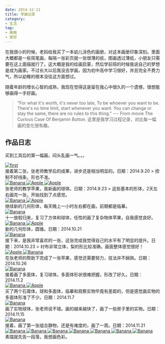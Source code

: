 ```yaml
---
date: 2014-12-11
title: 学画记录
category:
- 生活
tag:
- 画画
- 爱好
---
```

在我很小的时候，老妈给我买了一本幼儿涂色的画册，对这本画册印象深刻。里面大概都是一些简笔画，每隔一张彩页就一张很薄的纸，图画透过薄纸，小朋友只需要在这上面描就行了。这大概是我的绘画启蒙，然后学前班的时候我说自己的梦想是成为画家。不过长大以后我没去学画，因为初中高中学习很好，并且完全不费力气，所以幼稚的根本没往这方面想过。
<!--
买来没多久我就用彩笔把整本书涂了个遍，大部分都是歪歪曲曲的，实际上我没有学习画画的方法，而是快速把它毁了；
直到有一次看到三叔在画册上填色，我才发现原来应该这样画，之前把画册浪费了；
好像在这本书上学写自己的名字，给我哥的同学看；
它应该是被毁的面目全非，根本找不到了；
-->
随着年龄的增长心智的成熟，我现在觉得这是留在我心中很久的一个遗憾，很想能够画得一手好画。
> "For what it's worth, it's never too late, To be whoever you want to be.
There's no time limit, start whenever you want.
You can change or stay the same, there are no rules to this thing." --- From movie The Curious Case Of Benjamin Button.
这里是我学习过程记录，对比每一幅画的变化很有趣。
## 作品日志
买到工具后的第一幅画，闷头乱画一气。。。
<div class="BGallery">
    <a href="http://ghost3k.qiniudn.com/img/draw/IMG_0501.JPG" title="first">
        <img src="http://ghost3k.qiniudn.com/img/draw/IMG_0501.JPG-test" alt="first">
    </a>
</div>
接着第二张，张老师教学后的成果，进步还是相当明显的。日期：2014.9.20
> 控制不好线条，形也不准。
<div class="BGallery">
    <a href="http://ghost3k.qiniudn.com/img/draw/2014-09-20 183441.jpg" title="Banana">
        <img src="http://ghost3k.qiniudn.com/img/draw/2014-09-20 183441.jpg-test" alt="Banana">
    </a>
    <a href="http://ghost3k.qiniudn.com/img/draw/2014-09-20 183656.jpg" title="Apple">
        <img src="http://ghost3k.qiniudn.com/img/draw/2014-09-20 183656.jpg-test" alt="Apple">
    </a>
    <a href="http://ghost3k.qiniudn.com/img/draw/2014-09-20 211116.jpg" title="Apple">
        <img src="http://ghost3k.qiniudn.com/img/draw/2014-09-20 211116.jpg-test" alt="Apple">
    </a>
</div>
张老师的教学苹果，我新画的球体。日期：2014.9.23
> 这些基本的形体，2天左右画完一张，开始找到了点感觉。
<div class="BGallery">
    <a href="http://ghost3k.qiniudn.com/img/draw/2014-09-23 222608.jpg" title="Banana">
        <img src="http://ghost3k.qiniudn.com/img/draw/2014-09-23 222608.jpg-test" alt="Banana">
    </a>
    <a href="http://ghost3k.qiniudn.com/img/draw/2014-09-23 220544.jpg" title="Apple">
        <img src="http://ghost3k.qiniudn.com/img/draw/2014-09-23 220544.jpg-test" alt="Apple">
    </a>
</div>
继续新的几何形体，每天晚上一小时左右都在画，前期都是临摹。
<div class="BGallery">
    <a href="http://ghost3k.qiniudn.com/img/draw/2014-10-20 212140.jpg" title="Banana">
        <img src="http://ghost3k.qiniudn.com/img/draw/2014-10-20 212140.jpg-test" alt="Banana">
    </a>
</div>
十一放假归来，复习了方体和球体，任性的画了复杂物体苹果，自我感觉良好。
<div class="BGallery">
    <a href="http://ghost3k.qiniudn.com/img/draw/2014-10-13 213857.jpg" title="Banana">
        <img src="http://ghost3k.qiniudn.com/img/draw/2014-10-13 213857.jpg-test" alt="Banana">
    </a>
    <a href="http://ghost3k.qiniudn.com/img/draw/2014-10-16 215802.jpg" title="Apple">
        <img src="http://ghost3k.qiniudn.com/img/draw/2014-10-16 215802.jpg-test" alt="Apple">
    </a>
</div>
新的几何形体，圆锥。日期：2014.10.21
<div class="BGallery">
    <a href="http://ghost3k.qiniudn.com/img/draw/2014-10-21 212204.jpg" title="Banana">
        <img src="http://ghost3k.qiniudn.com/img/draw/2014-10-21 212204.jpg-test" alt="Banana">
    </a>
</div>
接下来，是我非常喜欢的一张，这张完成我觉得自己的水平有了明显的提升。日期：2014.10.23
> 衬布非常立体，梨的形比较准确，画面整体感觉很好！
<div class="BGallery">
<a href="http://ghost3k.qiniudn.com/img/draw/2014-10-23%20211146.jpg" title="Apple">
        <img src="http://ghost3k.qiniudn.com/img/draw/2014-10-23%20211146.jpg-test" alt="Apple">
    </a>
    <a href="http://ghost3k.qiniudn.com/img/draw/2014-10-23 210949.jpg" title="Banana">
        <img src="http://ghost3k.qiniudn.com/img/draw/2014-10-23 210949.jpg-test" alt="Banana">
    </a>
</div>
在张老师的帮助下完成了一张苹果，感觉还需要努力，技法并不娴熟。日期：2014.10.26
<div class="BGallery">
    <a href="http://ghost3k.qiniudn.com/img/draw/2014-10-26 173407.jpg" title="Banana">
        <img src="http://ghost3k.qiniudn.com/img/draw/2014-10-26 173407.jpg-test" alt="Banana">
    </a>
</div>
接着画了多面体，复习球体。多面体形状很难把握，形改了好久。日期：2014.11.2
<div class="BGallery">
    <a href="http://ghost3k.qiniudn.com/img/draw/2014-11-01 115855.jpg" title="Banana">
        <img src="http://ghost3k.qiniudn.com/img/draw/2014-11-01 115855.jpg-test" alt="Banana">
    </a>
    <a href="http://ghost3k.qiniudn.com/img/draw/IMG_0502.JPG" title="Apple">
        <img src="http://ghost3k.qiniudn.com/img/draw/IMG_0502.JPG-test" alt="Apple">
    </a>
</div>
买了两个石膏体，球和多面体，临摹和观察实物毕竟有差距的，但是感觉画实物的多面体形准了不少。日期：2014.11.7
<div class="BGallery">
    <a href="http://ghost3k.qiniudn.com/img/draw/IMG_0504.JPG" title="Banana">
        <img src="http://ghost3k.qiniudn.com/img/draw/IMG_0504.JPG-test" alt="Banana">
    </a>
</div>
画了实物球体，张老师说不错。画的越来越快了，画了一些房子里的实物。日期：2014.11.15
<div class="BGallery">
    <a href="http://7jppsr.com1.z0.glb.clouddn.com/img/draw/IMG_3333.jpeg" title="Banana">
        <img src="http://7jppsr.com1.z0.glb.clouddn.com/img/draw/IMG_3333.jpeg-test" alt="Banana">
    </a>
</div>
接着，画了第一张组合静物，还是有难度的，画了一周。日期：2014.11.21
<div class="BGallery">
    <a href="http://ghost3k.qiniudn.com/img/draw/2014-11-16 220409.jpg" title="Banana">
        <img src="http://ghost3k.qiniudn.com/img/draw/2014-11-16 220409.jpg-test" alt="Banana">
    </a>
    <a href="http://ghost3k.qiniudn.com/img/draw/2014-11-17 210209.jpg" title="Banana">
        <img src="http://ghost3k.qiniudn.com/img/draw/2014-11-17 210209.jpg-test" alt="Banana">
    </a>
    <a href="http://ghost3k.qiniudn.com/img/draw/2014-11-18 222338.jpg" title="Banana">
        <img src="http://ghost3k.qiniudn.com/img/draw/2014-11-18 222338.jpg-test" alt="Banana">
    </a>
    <a href="http://ghost3k.qiniudn.com/img/draw/2014-11-19 213604.jpg" title="Banana">
        <img src="http://ghost3k.qiniudn.com/img/draw/2014-11-19 213604.jpg-test" alt="Banana">
    </a>
    <a href="http://ghost3k.qiniudn.com/img/draw/2014-11-20 220901.jpg" title="Banana">
        <img src="http://ghost3k.qiniudn.com/img/draw/2014-11-20 220901.jpg-test" alt="Banana">
    </a>
    <a href="http://ghost3k.qiniudn.com/img/draw/2014-11-21 221158.jpg" title="Banana">
        <img src="http://ghost3k.qiniudn.com/img/draw/2014-11-21 221158.jpg-test" alt="Banana">
    </a>
    <a href="http://ghost3k.qiniudn.com/img/draw/2014-11-23 183853.jpg" title="Banana">
        <img src="http://ghost3k.qiniudn.com/img/draw/2014-11-23 183853.jpg-test" alt="Banana">
    </a>
</div>
素描就先告一段落，我想画色彩。
